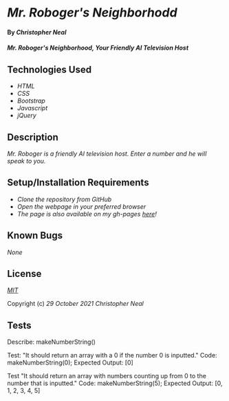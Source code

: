# _Mr. Roboger's Neighborhodd_

#### By _**Christopher Neal**_

#### _Mr. Roboger's Neighborhood, Your Friendly AI Television Host_

## Technologies Used

* _HTML_
* _CSS_
* _Bootstrap_
* _Javascript_
* _jQuery_

## Description

_Mr. Roboger is a friendly AI television host. Enter a number and he will speak to you._

## Setup/Installation Requirements

* _Clone the repository from GitHub_
* _Open the webpage in your preferred browser_
* _The page is also available on my gh-pages [here](https://christophermneal.github.io/mr-robogers-neighborhood/)!_

## Known Bugs

_None_

## License

_[MIT](https://opensource.org/licenses/MIT)_

Copyright (c) _29 October 2021_ _Christopher Neal_

## Tests

Describe: makeNumberString()

Test: "It should return an array with a 0 if the number 0 is inputted."
Code: makeNumberString(0);
Expected Output: [0]

Test "It should return an array with numbers counting up from 0 to the number that is inputted."
Code: makeNumberString(5);
Expected Output: [0, 1, 2, 3, 4, 5]